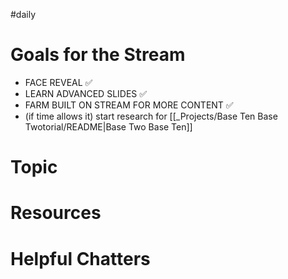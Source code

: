 #daily

# Goals for the Stream

- FACE REVEAL ✅
- LEARN ADVANCED SLIDES ✅
- FARM BUILT ON STREAM FOR MORE CONTENT ✅
- (if time allows it) start research for [[_Projects/Base Ten Base Twotorial/README|Base Two Base Ten]]
# Topic

# Resources

# Helpful Chatters